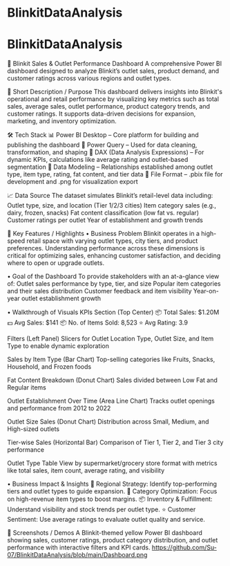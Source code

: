 # BlinkitDataAnalysis
# BlinkitDataAnalysis
🚀 Blinkit Sales & Outlet Performance Dashboard
A comprehensive Power BI dashboard designed to analyze Blinkit’s outlet sales, product demand, and customer ratings across various regions and outlet types.

🧭 Short Description / Purpose
This dashboard delivers insights into Blinkit's operational and retail performance by visualizing key metrics such as total sales, average sales, outlet performance, product category trends, and customer ratings. It supports data-driven decisions for expansion, marketing, and inventory optimization.

🛠️ Tech Stack
📊 Power BI Desktop – Core platform for building and publishing the dashboard
📂 Power Query – Used for data cleaning, transformation, and shaping
🧠 DAX (Data Analysis Expressions) – For dynamic KPIs, calculations like average rating and outlet-based segmentation
🧱 Data Modeling – Relationships established among outlet type, item type, rating, fat content, and tier data
📁 File Format – .pbix file for development and .png for visualization export

📈 Data Source
The dataset simulates Blinkit’s retail-level data including:
Outlet type, size, and location (Tier 1/2/3 cities)
Item category sales (e.g., dairy, frozen, snacks)
Fat content classification (low fat vs. regular)
Customer ratings per outlet
Year of establishment and growth trends

🌟 Key Features / Highlights
• Business Problem
Blinkit operates in a high-speed retail space with varying outlet types, city tiers, and product preferences. Understanding performance across these dimensions is critical for optimizing sales, enhancing customer satisfaction, and deciding where to open or upgrade outlets.

• Goal of the Dashboard
To provide stakeholders with an at-a-glance view of:
Outlet sales performance by type, tier, and size
Popular item categories and their sales distribution
Customer feedback and item visibility
Year-on-year outlet establishment growth

• Walkthrough of Visuals
KPIs Section (Top Center)
📦 Total Sales: $1.20M
💵 Avg Sales: $141
📦 No. of Items Sold: 8,523
⭐ Avg Rating: 3.9

Filters (Left Panel)
Slicers for Outlet Location Type, Outlet Size, and Item Type to enable dynamic exploration

Sales by Item Type (Bar Chart)
Top-selling categories like Fruits, Snacks, Household, and Frozen foods

Fat Content Breakdown (Donut Chart)
Sales divided between Low Fat and Regular items

Outlet Establishment Over Time (Area Line Chart)
Tracks outlet openings and performance from 2012 to 2022

Outlet Size Sales (Donut Chart)
Distribution across Small, Medium, and High-sized outlets

Tier-wise Sales (Horizontal Bar)
Comparison of Tier 1, Tier 2, and Tier 3 city performance

Outlet Type Table
View by supermarket/grocery store format with metrics like total sales, item count, average rating, and visibility

• Business Impact & Insights
📍 Regional Strategy: Identify top-performing tiers and outlet types to guide expansion.
🧺 Category Optimization: Focus on high-revenue item types to boost margins.
📦 Inventory & Fulfillment: Understand visibility and stock trends per outlet type.
⭐ Customer Sentiment: Use average ratings to evaluate outlet quality and service.

📸 Screenshots / Demos
A Blinkit-themed yellow Power BI dashboard showing sales, customer ratings, product category distribution, and outlet performance with interactive filters and KPI cards.
https://github.com/Su-07/BlinkitDataAnalysis/blob/main/Dashboard.png
